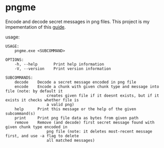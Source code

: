 # pngme

Encode and decode secret messages in png files.
This project is my impementation of this [guide](https://picklenerd.github.io/pngme_book/).

usage:
```
USAGE:
    pngme.exe <SUBCOMMAND>

OPTIONS:
    -h, --help       Print help information
    -V, --version    Print version information

SUBCOMMANDS:
    decode    Decode a secret message encoded in png file
    encode    Encode a chunk with given chunk type and message into file (note: by default it
                  creates given file if it doesnt exists, but if it exists it checks whether file is
                  a valid png)
    help      Print this message or the help of the given subcommand(s)
    print     Print png file data as bytes from given path
    remove    Remove (and decode) first secret message found with given chunk type encoded in
                  png file (note: it deletes most-recent message first, and use -a flag to delete
                  all matched messages)

```